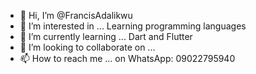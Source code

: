 - 👋 Hi, I’m @FrancisAdalikwu
- 👀 I’m interested in ... Learning programming languages
- 🌱 I’m currently learning ... Dart and Flutter
- 💞️ I’m looking to collaborate on ... 
- 📫 How to reach me ... on WhatsApp: 09022795940

<!---
FrancisAdalikwu/FrancisAdalikwu is a ✨ special ✨ repository because its `README.md` (this file) appears on your GitHub profile.
You can click the Preview link to take a look at your changes.
--->

